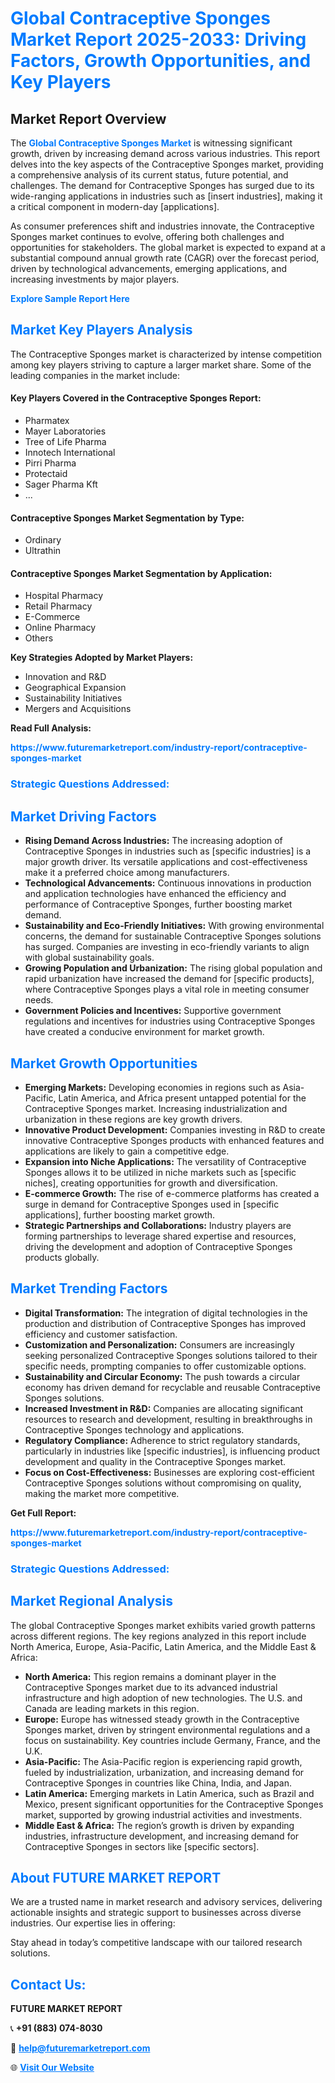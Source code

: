 <h1 style="color: #007BFF;">Global Contraceptive Sponges Market Report 2025-2033: Driving Factors, Growth Opportunities, and Key Players</h1>

<section id="overview">
<h2>Market Report Overview</h2>
<p>The <a href="https://www.futuremarketreport.com/industry-report/contraceptive-sponges-market" style="color: #007BFF; text-decoration: none;"><strong>Global Contraceptive Sponges Market</strong></a> is witnessing significant growth, driven by increasing demand across various industries. This report delves into the key aspects of the Contraceptive Sponges market, providing a comprehensive analysis of its current status, future potential, and challenges. The demand for Contraceptive Sponges has surged due to its wide-ranging applications in industries such as [insert industries], making it a critical component in modern-day [applications].</p>
<p>As consumer preferences shift and industries innovate, the Contraceptive Sponges market continues to evolve, offering both challenges and opportunities for stakeholders. The global market is expected to expand at a substantial compound annual growth rate (CAGR) over the forecast period, driven by technological advancements, emerging applications, and increasing investments by major players.</p>
</section>

<section id="overview">
<p><a href="https://www.futuremarketreport.com/request-sample/reportId=51217" style="color: #007BFF; text-decoration: none;"><strong>Explore Sample Report Here</strong></a></p>
</section>

<section id="key-players">
<h2 style="color: #007BFF;">Market Key Players Analysis</h2>
<p>The Contraceptive Sponges market is characterized by intense competition among key players striving to capture a larger market share. Some of the leading companies in the market include:</p>
<h4>Key Players Covered in the Contraceptive Sponges Report:</h4>
<ul><li>Pharmatex</li><li>Mayer Laboratories</li><li>Tree of Life Pharma</li><li>Innotech International</li><li>Pirri Pharma</li><li>Protectaid</li><li>Sager Pharma Kft</li><li>...</li></ul>
<h4>Contraceptive Sponges Market Segmentation by Type:</h4>
<ul><li>Ordinary</li><li>Ultrathin</li></ul>

<h4>Contraceptive Sponges Market Segmentation by Application:</h4>
<ul><li>Hospital Pharmacy</li><li>Retail Pharmacy</li><li>E-Commerce</li><li>Online Pharmacy</li><li>Others</li></ul>
<p><strong>Key Strategies Adopted by Market Players:</strong></p>
<ul>
<li>Innovation and R&D</li>
<li>Geographical Expansion</li>
<li>Sustainability Initiatives</li>
<li>Mergers and Acquisitions</li>
</ul>
</section>

<section>
<p><strong>Read Full Analysis: </strong></p><a href="https://www.futuremarketreport.com/industry-report/contraceptive-sponges-market" style="color: #007BFF; text-decoration: none;"><strong>https://www.futuremarketreport.com/industry-report/contraceptive-sponges-market</strong></a>
<h3 style="color: #007BFF;">Strategic Questions Addressed:</h3>
</section>

<section id="driving-factors">
<h2 style="color: #007BFF;">Market Driving Factors</h2>
<ul>
<li><strong>Rising Demand Across Industries:</strong> The increasing adoption of Contraceptive Sponges in industries such as [specific industries] is a major growth driver. Its versatile applications and cost-effectiveness make it a preferred choice among manufacturers.</li>
<li><strong>Technological Advancements:</strong> Continuous innovations in production and application technologies have enhanced the efficiency and performance of Contraceptive Sponges, further boosting market demand.</li>
<li><strong>Sustainability and Eco-Friendly Initiatives:</strong> With growing environmental concerns, the demand for sustainable Contraceptive Sponges solutions has surged. Companies are investing in eco-friendly variants to align with global sustainability goals.</li>
<li><strong>Growing Population and Urbanization:</strong> The rising global population and rapid urbanization have increased the demand for [specific products], where Contraceptive Sponges plays a vital role in meeting consumer needs.</li>
<li><strong>Government Policies and Incentives:</strong> Supportive government regulations and incentives for industries using Contraceptive Sponges have created a conducive environment for market growth.</li>
</ul>
</section>

<section id="growth-opportunities">
<h2 style="color: #007BFF;">Market Growth Opportunities</h2>
<ul>
<li><strong>Emerging Markets:</strong> Developing economies in regions such as Asia-Pacific, Latin America, and Africa present untapped potential for the Contraceptive Sponges market. Increasing industrialization and urbanization in these regions are key growth drivers.</li>
<li><strong>Innovative Product Development:</strong> Companies investing in R&D to create innovative Contraceptive Sponges products with enhanced features and applications are likely to gain a competitive edge.</li>
<li><strong>Expansion into Niche Applications:</strong> The versatility of Contraceptive Sponges allows it to be utilized in niche markets such as [specific niches], creating opportunities for growth and diversification.</li>
<li><strong>E-commerce Growth:</strong> The rise of e-commerce platforms has created a surge in demand for Contraceptive Sponges used in [specific applications], further boosting market growth.</li>
<li><strong>Strategic Partnerships and Collaborations:</strong> Industry players are forming partnerships to leverage shared expertise and resources, driving the development and adoption of Contraceptive Sponges products globally.</li>
</ul>
</section>

<section id="trending-factors">
<h2 style="color: #007BFF;">Market Trending Factors</h2>
<ul>
<li><strong>Digital Transformation:</strong> The integration of digital technologies in the production and distribution of Contraceptive Sponges has improved efficiency and customer satisfaction.</li>
<li><strong>Customization and Personalization:</strong> Consumers are increasingly seeking personalized Contraceptive Sponges solutions tailored to their specific needs, prompting companies to offer customizable options.</li>
<li><strong>Sustainability and Circular Economy:</strong> The push towards a circular economy has driven demand for recyclable and reusable Contraceptive Sponges solutions.</li>
<li><strong>Increased Investment in R&D:</strong> Companies are allocating significant resources to research and development, resulting in breakthroughs in Contraceptive Sponges technology and applications.</li>
<li><strong>Regulatory Compliance:</strong> Adherence to strict regulatory standards, particularly in industries like [specific industries], is influencing product development and quality in the Contraceptive Sponges market.</li>
<li><strong>Focus on Cost-Effectiveness:</strong> Businesses are exploring cost-efficient Contraceptive Sponges solutions without compromising on quality, making the market more competitive.</li>
</ul>
</section>

<section>
<p><strong>Get Full Report: </strong></p><a href="https://www.futuremarketreport.com/industry-report/contraceptive-sponges-market" style="color: #007BFF; text-decoration: none;"><strong>https://www.futuremarketreport.com/industry-report/contraceptive-sponges-market</strong></a>
<h3 style="color: #007BFF;">Strategic Questions Addressed:</h3>
</section>


<section id="regional-analysis">
<h2 style="color: #007BFF;">Market Regional Analysis</h2>
<p>The global Contraceptive Sponges market exhibits varied growth patterns across different regions. The key regions analyzed in this report include North America, Europe, Asia-Pacific, Latin America, and the Middle East & Africa:</p>
<ul>
<li><strong>North America:</strong> This region remains a dominant player in the Contraceptive Sponges market due to its advanced industrial infrastructure and high adoption of new technologies. The U.S. and Canada are leading markets in this region.</li>
<li><strong>Europe:</strong> Europe has witnessed steady growth in the Contraceptive Sponges market, driven by stringent environmental regulations and a focus on sustainability. Key countries include Germany, France, and the U.K.</li>
<li><strong>Asia-Pacific:</strong> The Asia-Pacific region is experiencing rapid growth, fueled by industrialization, urbanization, and increasing demand for Contraceptive Sponges in countries like China, India, and Japan.</li>
<li><strong>Latin America:</strong> Emerging markets in Latin America, such as Brazil and Mexico, present significant opportunities for the Contraceptive Sponges market, supported by growing industrial activities and investments.</li>
<li><strong>Middle East & Africa:</strong> The region’s growth is driven by expanding industries, infrastructure development, and increasing demand for Contraceptive Sponges in sectors like [specific sectors].</li>
</ul>
</section>

<footer>
<h2 style="color: #007BFF;">About FUTURE MARKET REPORT</h2>
<p>We are a trusted name in market research and advisory services, delivering actionable insights and strategic support to businesses across diverse industries. Our expertise lies in offering:</p>

<p>Stay ahead in today’s competitive landscape with our tailored research solutions.</p>

<h2 style="color: #007BFF;">Contact Us:</h2>
<p><strong>FUTURE MARKET REPORT</strong></p>
<p>📞 <strong>+91 (883) 074-8030</strong></p>
<p>📧 <strong><a href="mailto:help@futuremarketreport.com" style="color: #007BFF;">help@futuremarketreport.com</a></strong></p>
<p>🌐 <strong><a href="https://www.futuremarketreport.com/" style="color: #007BFF;">Visit Our Website</a></strong></p>
</footer>